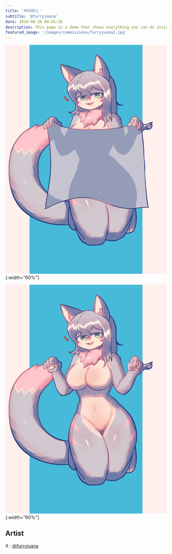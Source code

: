 ```yaml
---
title: '퍼리화나_'
subtitle: '@furryjuana'
date: 2018-06-30 00:01:26
description: This page is a demo that shows everything you can do inside portfolio and blog posts.
featured_image: '/images/commissions/furryjuana1.jpg'
---
```


![](/images/commissions/furryjuana1.jpg){:width="60%"}

![](/images/commissions/furryjuana2.jpg){:width="60%"}

## Artist

X : [@furryjuana](https://twitter.com/furryjuana)